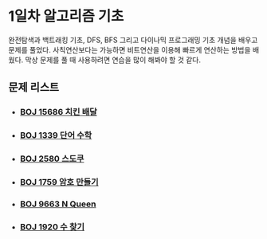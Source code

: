# 1일차 알고리즘 기초

완전탐색과 백트래킹 기초, DFS, BFS 그리고 다이나믹 프로그래밍 기초 개념을 배우고 문제를 풀었다. 사칙연산보다는 가능하면 비트연산을 이용해 빠르게 연산하는 방법을 배웠다. 막상 문제를 풀 때 사용하려면 연습을 많이 해봐야 할 것 같다.



## 문제 리스트

- ### [BOJ 15686 치킨 배달](https://github.com/jungtaeyong/alstudy2/blob/ty/SDS/SDS%20알고리즘%20특강/baekjoon%2015686%20치킨%20배달.md)

- ### [BOJ 1339 단어 수학](https://github.com/jungtaeyong/alstudy2/blob/ty/SDS/SDS%20알고리즘%20특강/baekjoon%201339%20단어%20수학.md)

- ### [BOJ 2580 스도쿠](https://github.com/jungtaeyong/alstudy2/blob/ty/SDS/SDS%20알고리즘%20특강/baekjoon%202580%20스도쿠.md)

- ### [BOJ 1759 암호 만들기](https://github.com/jungtaeyong/alstudy2/blob/ty/SDS/SDS%20알고리즘%20특강/baekjoon%201759%20암호%20만들기.md)

- ### [BOJ 9663 N Queen](https://github.com/jungtaeyong/alstudy2/blob/ty/SDS/SDS%20알고리즘%20특강/baekjoon%209663%20N%20Queen.md)

- ### [BOJ 1920 수 찾기](https://github.com/jungtaeyong/alstudy2/blob/ty/SDS/SDS%20알고리즘%20특강/baekjoon%201920%20수%20찾기.md)

  

  